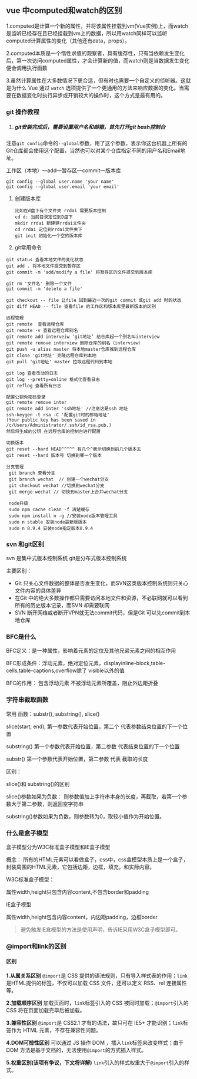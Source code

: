 ## vue 中computed和watch的区别

1.computed是计算一个新的属性，并将该属性挂载到vm(Vue实例)上，而watch是监听已经存在且已经挂载到vm上的数据，所以用watch同样可以监听computed计算属性的变化（其他还有data，props）。

2.computed本质是一个惰性求值的观察者，具有缓存性，只有当依赖发生变化后，第一次访问computed属性，才会计算新的值，而watch则是当数据发生变化便会调用执行函数

3.虽然计算属性在大多数情况下更合适，但有时也需要一个自定义的侦听器。这就是为什么 Vue 通过 `watch` 选项提供了一个更通用的方法来响应数据的变化。当需要在数据变化时执行异步或开销较大的操作时，这个方式是最有用的。

### git 操作教程

1. ##### git安装完成后，需要设置用户名和邮箱，首先打开git bash控制台

注意`git config`命令的`--global`参数，用了这个参数，表示你这台机器上所有的Git仓库都会使用这个配置，当然也可以对某个仓库指定不同的用户名和Email地址。

工作区（本地）—add—暂存区—commit—版本库

```
git config --global user.name 'your name'
git config --global user.email 'your email'
```

1.  创建版本库

    ```
    比如在d盘下有个文件夹 rrdai 需要版本控制
    cd d: 当前目录定位到D盘下
    mkdir rrdai 新建建rrdai文件夹
    cd rrdai 定位到rrdai文件夹下
    git init 初始化一个空的版本库
    ```

2.  git常用命令

```
git status 查看本地文件的变化状态
git add . 将本地文件提交到暂存区
git commit -m 'add/modify a file' 将暂存区的文件提交到版本库

git rm '文件名' 删除一个文件
git commit -m 'delete a file'

git checkout -- file 让file 回到最近一次的git commit 或git add 时的状态
git diff HEAD -- file 查看file 的工作区和版本库里最新版本的区别

远程管理
git remote  查看远程仓库
git remote -v 查看远程仓库别名
git remote add interveiw ‘git地址’ 给仓库起一个别名叫interview
git remote remove interview 删除仓库的别名（interview）
git push -u alias master 将本地master仓库推到远程仓库
git clone 'git地址' 克隆远程仓库到本地
git pull 'git地址' master 拉取远程代码到本地

git log 查看改动的日志
git log --pretty=online 格式化查看日志
git reflog 查看所有日志

配置公钥免密码登录
git remote remove inter
git remote add inter 'ssh地址' //注意这是ssh 地址
ssh-keygen -t rsa -C '配置git时的邮箱地址'
(Your public key has been saved in /c/Users/Administrator/.ssh/id_rsa.pub.)
然后将生成的公钥 在远程仓库的控制台进行配置

切换版本
git reset --hard HEAD^^^^^ 有几个^表示切换到前几个版本去
git reset --hard 版本号 切换到哪一个版本

分支管理
 git branch 查看分支
 git branch wechat  // 创建一个wechat分支
 git checkout wechat //切换到wechat分支
 git merge wechat // 切换到master上合并wechat分支
 
 node升级
 sudo npm cache clean -f 清楚缓存
 sudo npm install n -g //安装node版本管理工具
 sudo n stable 安装node最新版版本
 sudo n 8.9.4 安装node指定版本8.9.4

```

###     svn 和git区别

svn 是集中式版本控制系统 git是分布式版本控制系统

主要区别：

- Git 只关心文件数据的整体是否发生变化，而SVN这类版本控制系统则只关心文件内容的具体差异
- 在Git 中的绝大多数操作都只需要访问本地文件和资源，不必联网就可以看到所有的历史版本记录，而SVN 却需要联网
- SVN 断开网络或者断开VPN就无法commit代码，但是Git 可以先commit到本地仓库



### BFC是什么

BFC定义：是一种属性，影响着元素的定位及其他兄弟元素之间的相互作用

BFC形成条件：浮动元素，绝对定位元素，displayinline-block,table-cells,table-captions,overflow除了   							 visible以外的值	

BFC的作用： 包含浮动元素 不被浮动元素所覆盖，阻止外边距折叠

### 字符串截取函数

常用 函数：substr(), substring(), slice()

slice(start, end), 第一参数代表开始位置，第二个 代表参数结束位置的下一个位置

substring() 第一个参数代表开始位置，第二参数 代表结束位置的下一个位置 

substr() 第一个参数代表开始位置，第二参数 代表 截取的长度

区别：

slice()和 substring()的区别

slice()参数如果为负数： 则参数值加上字符串本身的长度，再截取，若第一个参数大于第二参数，则返回空字符串

substring()参数如果为负数，则参数转为0，取较小值作为开始位置。
### 什么是盒子模型

盒子模型分为W3C标准盒子模型和IE盒子模型

概念： 所有的HTML元素可以看做盒子，css中，css盒模型本质上是一个盒子，封装周围的HTML元素，它包括边距，边框，填充，和实际内容。

W3C标准盒子模型：

属性width,height只包含内容content,不包含border和padding

IE盒子模型

属性width,height包含内容content，内边距padding，边框border

> 避免触发IE盒模型的方法是使用<!DOCTYPE html>声明，告诉IE采用W3C盒子模型即可。

### @import和link的区别

#### 区别

**1.从属关系区别**
`@import`是 CSS 提供的语法规则，只有导入样式表的作用；`link`是HTML提供的标签，不仅可以加载 CSS 文件，还可以定义 RSS、rel 连接属性等。

**2.加载顺序区别**
加载页面时，`link`标签引入的 CSS 被同时加载；`@import`引入的 CSS 将在页面加载完毕后被加载。

**3.兼容性区别**
`@import`是 CSS2.1 才有的语法，故只可在 IE5+ 才能识别；`link`标签作为 HTML 元素，不存在兼容性问题。

**4.DOM可控性区别**
可以通过 JS 操作 DOM ，插入`link`标签来改变样式；由于 DOM 方法是基于文档的，无法使用`@import`的方式插入样式。

**5.权重区别(该项有争议，下文将详解)**
`link`引入的样式权重大于`@import`引入的样式。 
